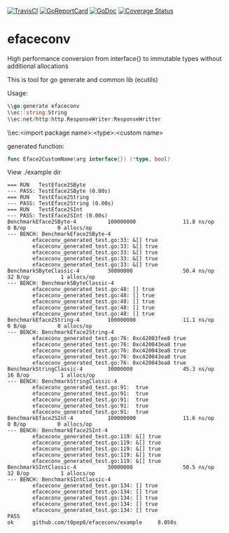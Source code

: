 [![TravisCI](https://travis-ci.org/t0pep0/efaceconv.svg?branch=master)](https://travis-ci.org/t0pep0/efaceconv)
[![GoReportCard](https://goreportcard.com/badge/github.com/t0pep0/efaceconv)](https://goreportcard.com/report/github.com/t0pep0/efaceconv)
[![GoDoc](https://godoc.org/github.com/t0pep0/efaceconv/ecutils?status.svg)](https://godoc.org/github.com/t0pep0/efaceconv/ecutils)
[![Coverage Status](https://coveralls.io/repos/github/t0pep0/efaceconv/badge.svg?branch=master)](https://coveralls.io/github/t0pep0/efaceconv?branch=master)
# efaceconv
High performance conversion from interface{} to immutable types without additional allocations

This is tool for go generate and common lib (ecutils)

Usage:

```go
\\go:generate efaceconv
\\ec::string:String
\\ec:net/http:http.ResponseWriter:ResponseWritter
```

\\\\ec:\<import package name\>:\<type\>:\<custom name\>

generated function:
```go
func Eface2CustomName(arg interface{}) (*type, bool)
```

View  ./example dir

```
=== RUN   TestEface2SByte
--- PASS: TestEface2SByte (0.00s)
=== RUN   TestEface2String
--- PASS: TestEface2String (0.00s)
=== RUN   TestEface2SInt
--- PASS: TestEface2SInt (0.00s)
BenchmarkEface2SByte-4          100000000               11.8 ns/op             0 B/op          0 allocs/op
--- BENCH: BenchmarkEface2SByte-4
        efaceconv_generated_test.go:33: &[] true
        efaceconv_generated_test.go:33: &[] true
        efaceconv_generated_test.go:33: &[] true
        efaceconv_generated_test.go:33: &[] true
        efaceconv_generated_test.go:33: &[] true
BenchmarkSByteClassic-4         30000000                50.4 ns/op            32 B/op          1 allocs/op
--- BENCH: BenchmarkSByteClassic-4
        efaceconv_generated_test.go:48: [] true
        efaceconv_generated_test.go:48: [] true
        efaceconv_generated_test.go:48: [] true
        efaceconv_generated_test.go:48: [] true
        efaceconv_generated_test.go:48: [] true
BenchmarkEface2String-4         100000000               11.1 ns/op             0 B/op          0 allocs/op
--- BENCH: BenchmarkEface2String-4
        efaceconv_generated_test.go:76: 0xc42003fee8 true
        efaceconv_generated_test.go:76: 0xc420043ea8 true
        efaceconv_generated_test.go:76: 0xc420043ea8 true
        efaceconv_generated_test.go:76: 0xc420043ea8 true
        efaceconv_generated_test.go:76: 0xc420043ea8 true
BenchmarkStringClassic-4        30000000                45.3 ns/op            16 B/op          1 allocs/op
--- BENCH: BenchmarkStringClassic-4
        efaceconv_generated_test.go:91:  true
        efaceconv_generated_test.go:91:  true
        efaceconv_generated_test.go:91:  true
        efaceconv_generated_test.go:91:  true
        efaceconv_generated_test.go:91:  true
BenchmarkEface2SInt-4           100000000               11.6 ns/op             0 B/op          0 allocs/op
--- BENCH: BenchmarkEface2SInt-4
        efaceconv_generated_test.go:119: &[] true
        efaceconv_generated_test.go:119: &[] true
        efaceconv_generated_test.go:119: &[] true
        efaceconv_generated_test.go:119: &[] true
        efaceconv_generated_test.go:119: &[] true
BenchmarkSIntClassic-4          30000000                50.5 ns/op            32 B/op          1 allocs/op
--- BENCH: BenchmarkSIntClassic-4
        efaceconv_generated_test.go:134: [] true
        efaceconv_generated_test.go:134: [] true
        efaceconv_generated_test.go:134: [] true
        efaceconv_generated_test.go:134: [] true
        efaceconv_generated_test.go:134: [] true
PASS
ok      github.com/t0pep0/efaceconv/example     8.050s
```
